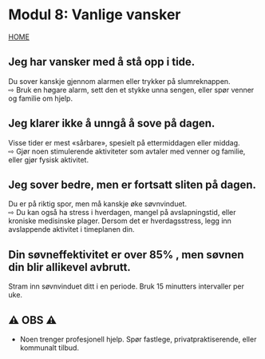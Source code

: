 # Modul 8: Vanlige vansker

[HOME](../README.md)

## Jeg har vansker med å stå opp i tide.
Du sover kanskje gjennom alarmen eller trykker på slumreknappen.  
⇨ Bruk en høgare alarm, sett den et stykke unna sengen, eller spør venner og familie om hjelp.

## Jeg klarer ikke å unngå å sove på dagen.
Visse tider er mest «sårbare», spesielt på ettermiddagen eller middag.  
⇨ Gjør noen stimulerende aktiviteter som avtaler med venner og familie, eller gjør fysisk aktivitet.

## Jeg sover bedre, men er fortsatt sliten på dagen.
Du er på riktig spor, men må kanskje øke søvnvinduet.  
⇨ Du kan også ha stress i hverdagen, mangel på avslapningstid, eller kroniske medisinske plager. 
Dersom det er hverdagsstress, legg inn avslappende aktivitet i timeplanen din.

## Din søvneffektivitet er over 85% , men søvnen din blir allikevel avbrutt.
Stram inn søvnvinduet ditt i en periode. 
Bruk 15 minutters intervaller per uke.

## :warning: OBS :warning:
* Noen trenger profesjonell hjelp. 
Spør fastlege, privatpraktiserende, eller kommunalt tilbud.
